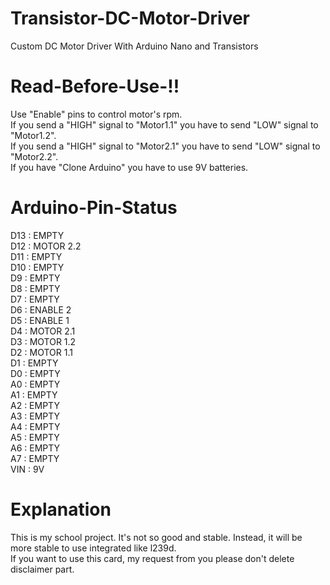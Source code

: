 # Transistor-DC-Motor-Driver
Custom DC Motor Driver With Arduino Nano and Transistors

# Read-Before-Use-!!
Use "Enable" pins to control motor's rpm.</br>
If you send a "HIGH" signal to "Motor1.1" you have to send "LOW" signal to "Motor1.2".</br>
If you send a "HIGH" signal to "Motor2.1" you have to send "LOW" signal to "Motor2.2".</br>
If you have "Clone Arduino" you have to use 9V batteries.</br>

# Arduino-Pin-Status
D13 : EMPTY</br>
D12 : MOTOR 2.2</br>
D11 : EMPTY</br>
D10 : EMPTY</br>
D9  : EMPTY</br>
D8  : EMPTY</br>
D7  : EMPTY</br>
D6  : ENABLE 2</br>
D5  : ENABLE 1</br>
D4  : MOTOR 2.1</br>
D3  : MOTOR 1.2</br>
D2  : MOTOR 1.1</br>
D1  : EMPTY</br>
D0  : EMPTY</br>
A0  : EMPTY</br>
A1  : EMPTY</br>
A2  : EMPTY</br>
A3  : EMPTY</br>
A4  : EMPTY</br>
A5  : EMPTY</br>
A6  : EMPTY</br>
A7  : EMPTY</br>
VIN : 9V</br>

# Explanation
This is my school project. It's not so good and stable. Instead, it will be more stable to use integrated like l239d.</br>
If you want to use this card, my request from you please don't delete disclaimer part.
